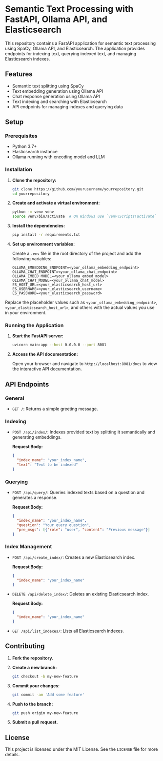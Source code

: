 # Semantic Text Processing with FastAPI, Ollama API, and Elasticsearch

This repository contains a FastAPI application for semantic text processing using SpaCy, Ollama API, and Elasticsearch. The application provides endpoints for indexing text, querying indexed text, and managing Elasticsearch indexes.

## Features

- Semantic text splitting using SpaCy
- Text embedding generation using Ollama API
- Chat response generation using Ollama API
- Text indexing and searching with Elasticsearch
- API endpoints for managing indexes and querying data

## Setup

### Prerequisites

- Python 3.7+
- Elasticsearch instance
- Ollama running with encoding model and LLM

### Installation

1. **Clone the repository:**

   ```bash
   git clone https://github.com/yourusername/yourrepository.git
   cd yourrepository
   ```

2. **Create and activate a virtual environment:**

   ```bash
   python -m venv venv
   source venv/bin/activate  # On Windows use `venv\Scripts\activate`
   ```

3. **Install the dependencies:**

   ```bash
   pip install -r requirements.txt
   ```

4. **Set up environment variables:**

   Create a `.env` file in the root directory of the project and add the following variables:

   ```env
   OLLAMA_EMBEDDING_ENDPOINT=<your_ollama_embedding_endpoint>
   OLLAMA_CHAT_ENDPOINT=<your_ollama_chat_endpoint>
   OLLAMA_EMBED_MODEL=<your_ollama_embed_model>
   OLLAMA_CHAT_MODEL=<your_ollama_chat_model>
   ES_HOST_URL=<your_elasticsearch_host_url>
   ES_USERNAME=<your_elasticsearch_username>
   ES_PASSWORD=<your_elasticsearch_password>
   ```
Replace the placeholder values such as `<your_ollama_embedding_endpoint>`, `<your_elasticsearch_host_url>`, and others with the actual values you use in your environment.

### Running the Application

1. **Start the FastAPI server:**

   ```bash
   uvicorn main:app --host 0.0.0.0 --port 8081
   ```

2. **Access the API documentation:**

   Open your browser and navigate to `http://localhost:8081/docs` to view the interactive API documentation.

## API Endpoints

### General

- `GET /`: Returns a simple greeting message.

### Indexing

- `POST /api/index/`: Indexes provided text by splitting it semantically and generating embeddings.

  **Request Body:**
  ```json
  {
    "index_name": "your_index_name",
    "text": "Text to be indexed"
  }
  ```

### Querying

- `POST /api/query/`: Queries indexed texts based on a question and generates a response.

  **Request Body:**
  ```json
  {
    "index_name": "your_index_name",
    "question": "Your query question",
    "pre_msgs": [{"role": "user", "content": "Previous message"}]
  }
  ```

### Index Management

- `POST /api/create_index/`: Creates a new Elasticsearch index.

  **Request Body:**
  ```json
  {
    "index_name": "your_index_name"
  }
  ```

- `DELETE /api/delete_index/`: Deletes an existing Elasticsearch index.

  **Request Body:**
  ```json
  {
    "index_name": "your_index_name"
  }
  ```

- `GET /api/list_indexes/`: Lists all Elasticsearch indexes.

## Contributing

1. **Fork the repository.**
2. **Create a new branch:**

   ```bash
   git checkout -b my-new-feature
   ```

3. **Commit your changes:**

   ```bash
   git commit -am 'Add some feature'
   ```

4. **Push to the branch:**

   ```bash
   git push origin my-new-feature
   ```

5. **Submit a pull request.**

## License

This project is licensed under the MIT License. See the `LICENSE` file for more details.

